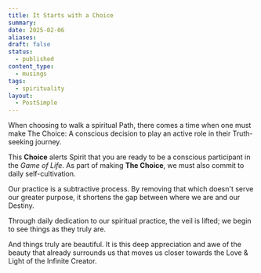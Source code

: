 ```yaml
---
title: It Starts with a Choice
summary: 
date: 2025-02-06
aliases: 
draft: false
status:
  - published
content_type:
  - musings
tags:
  - spirituality
layout:
  - PostSimple
---
```


When choosing to walk a spiritual Path, there comes a time when one must make <span className="bold-underline">The Choice</span>: A conscious decision to play an active role in their Truth-seeking journey.

This **Choice** alerts Spirit that you are ready to be a conscious participant in the _Game of Life_. As part of making **The Choice**, we must also commit to daily self-cultivation.

Our practice is a subtractive process. By removing that which doesn't serve our greater purpose, it shortens the gap between where we are and our Destiny.

Through daily dedication to our spiritual practice, the veil is lifted; we begin to see things as they truly are.

And things truly are beautiful. It is this deep appreciation and awe of the beauty that already surrounds us that moves us closer towards the Love & Light of the Infinite Creator.

